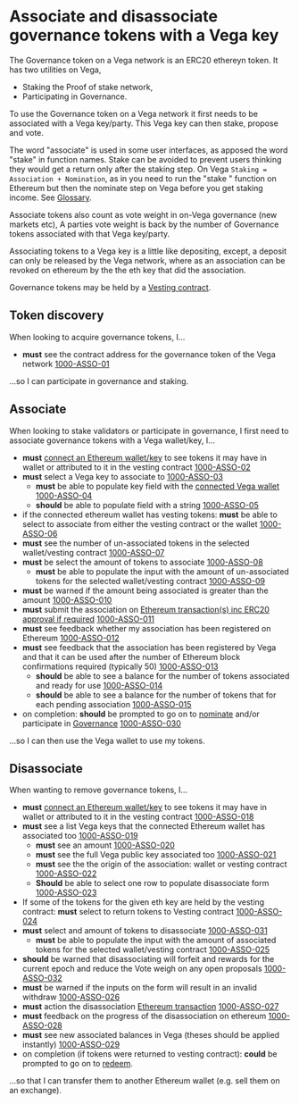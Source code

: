 # Associate and disassociate governance tokens with a Vega key
The Governance token on a Vega network is an ERC20 ethereyn token. It has two utilities on Vega, 
- Staking the Proof of stake network,
- Participating in Governance.

To use the Governance token on a Vega network it first needs to be associated with a Vega key/party. This Vega key can then stake, propose and vote.

The word "associate" is used in some user interfaces, as apposed the word "stake" in function names. Stake can be avoided to prevent users thinking they would get a return only after the staking step. On Vega `Staking = Association + Nomination`, as in you need to run the "stake " function on Ethereum but then the nominate step on Vega before you get staking income. See [Glossary](../glossaries/staking-and-governance.md).

Associate tokens also count as vote weight in on-Vega governance (new markets etc), A parties vote weight is back by the number of Governance tokens associated with that Vega key/party.

Associating tokens to a Vega key is a little like depositing, except, a deposit can only be released by the Vega network, where as an association can be revoked on ethereum by the the eth key that did the association.

Governance tokens may be held by a [Vesting contract](1001-VEST-vesting.md).

## Token discovery
When looking to acquire governance tokens, I...

- **must** see the contract address for the governance token of the Vega network [1000-ASSO-01](#1000-ASSO-01 "1000-ASSO-01")

...so I can participate in governance and staking.

## Associate
When looking to stake validators or participate in governance, I first need to associate governance tokens with a Vega wallet/key, I...

- **must** [connect an Ethereum wallet/key](#TBD) to see tokens it may have in wallet or attributed to it in the vesting contract [1000-ASSO-02](#1000-ASSO-02 "1000-ASSO-02")
- **must** select a Vega key to associate to [1000-ASSO-03](#1000-ASSO-03 "1000-ASSO-03")
  - **must** be able to populate key field with the [connected Vega wallet](#TBD)  [1000-ASSO-04](#1000-ASSO-04 "1000-ASSO-04")
  - **should** be able to populate field with a string [1000-ASSO-05](#1000-ASSO-05 "1000-ASSO-05")
- if the connected ethereum wallet has vesting tokens: **must** be able to select to associate from either the vesting contract or the wallet  [1000-ASSO-06](#1000-ASSO-06 "1000-ASSO-06")
- **must** see the number of un-associated tokens in the selected wallet/vesting contract [1000-ASSO-07](#1000-ASSO-07 "1000-ASSO-07")
- **must** be select the amount of tokens to associate [1000-ASSO-08](#1000-ASSO-08 "1000-ASSO-08")
  - **must** be able to populate the input with the amount of un-associated tokens for the selected wallet/vesting contract [1000-ASSO-09](#1000-ASSO-09 "1000-ASSO-09")
- **must** be warned if the amount being associated is greater than the amount [1000-ASSO-010](#1000-ASSO-010 "1000-ASSO-010")
- **must** submit the association on [Ethereum transaction(s) inc ERC20 approval if required](#TBD) [1000-ASSO-011](#1000-ASSO-011 "1000-ASSO-011")
- **must** see feedback whether my association has been registered on Ethereum [1000-ASSO-012](#1000-ASSO-012 "1000-ASSO-012")
- **must** see feedback that the association has been registered by Vega and that it can be used after the number of Ethereum block confirmations required (typically 50) [1000-ASSO-013](#1000-ASSO-013 "1000-ASSO-013")
  - **should** be able to see a balance for the number of tokens associated and ready for use [1000-ASSO-014](#1000-ASSO-014 "1000-ASSO-014")
  - **should** be able to see a balance for the number of tokens that for each pending association [1000-ASSO-015](#1000-ASSO-015 "1000-ASSO-015")
- on completion: **should** be prompted to go on to [nominate](1002-STAK-staking.md) and/or participate in [Governance](1004-GOVE-governance_list.md) [1000-ASSO-030](#1000-ASSO-030 "1000-ASSO-030")

...so I can then use the Vega wallet to use my tokens. 


## Disassociate  
When wanting to remove governance tokens, I...

- **must** [connect an Ethereum wallet/key](#TBD) to see tokens it may have in wallet or attributed to it in the vesting contract [1000-ASSO-018](#1000-ASSO-018 "1000-ASSO-018")
- **must** see a list Vega keys that the connected Ethereum wallet has associated too [1000-ASSO-019](#1000-ASSO-019 "1000-ASSO-019")
  - **must** see an amount [1000-ASSO-020](#1000-ASSO-020 "1000-ASSO-020")
  - **must** see the full Vega public key associated too [1000-ASSO-021](#1000-ASSO-021 "1000-ASSO-021")
  - **must** see the the origin of the association: wallet or vesting contract [1000-ASSO-022](#1000-ASSO-022 "1000-ASSO-022")
  - **Should** be able to select one row to populate disassociate form [1000-ASSO-023](#1000-ASSO-023 "1000-ASSO-023")
- If some of the tokens for the given eth key are held by the vesting contract: **must** select to return tokens to Vesting contract [1000-ASSO-024](#1000-ASSO-024 "1000-ASSO-024")
- **must** select and amount of tokens to disassociate [1000-ASSO-031](#1000-ASSO-031 "1000-ASSO-031")
  - **must** be able to populate the input with the amount of associated tokens for the selected wallet/vesting contract [1000-ASSO-025](#1000-ASSO-025 "1000-ASSO-025")
- **should** be warned that disassociating will forfeit and rewards for the current epoch and reduce the Vote weigh on any open proposals [1000-ASSO-032](#1000-ASSO-032 "1000-ASSO-032")
- **must** be warned if the inputs on the form will result in an invalid withdraw [1000-ASSO-026](#1000-ASSO-026 "1000-ASSO-026")
- **must** action the disassociation [Ethereum transaction](#TBD) [1000-ASSO-027](#1000-ASSO-027 "1000-ASSO-027")
- **must** feedback on the progress of the disassociation on ethereum [1000-ASSO-028](#1000-ASSO-028 "1000-ASSO-028")
- **must** see new associated balances in Vega (theses should be applied instantly) [1000-ASSO-029](#1000-ASSO-029 "1000-ASSO-029")
- on completion (if tokens were returned to vesting contract): **could** be prompted to go on to [redeem](1001-VEST-vesting.md).

...so that I can transfer them to another Ethereum wallet (e.g. sell them on an exchange).
